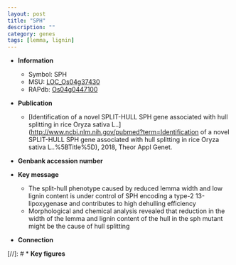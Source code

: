 ```yaml
---
layout: post
title: "SPH"
description: ""
category: genes
tags: [lemma, lignin]
---
```


* **Information**  
    + Symbol: SPH  
    + MSU: [LOC_Os04g37430](http://rice.uga.edu/cgi-bin/ORF_infopage.cgi?orf=LOC_Os04g37430)  
    + RAPdb: [Os04g0447100](http://rapdb.dna.affrc.go.jp/viewer/gbrowse_details/irgsp1?name=Os04g0447100)  

* **Publication**  
    + [Identification of a novel SPLIT-HULL SPH gene associated with hull splitting in rice Oryza sativa L..](http://www.ncbi.nlm.nih.gov/pubmed?term=Identification of a novel SPLIT-HULL SPH gene associated with hull splitting in rice Oryza sativa L..%5BTitle%5D), 2018, Theor Appl Genet.

* **Genbank accession number**  

* **Key message**  
    + The split-hull phenotype caused by reduced lemma width and low lignin content is under control of SPH encoding a type-2 13-lipoxygenase and contributes to high dehulling efficiency
    + Morphological and chemical analysis revealed that reduction in the width of the lemma and lignin content of the hull in the sph mutant might be the cause of hull splitting

* **Connection**  

[//]: # * **Key figures**  


